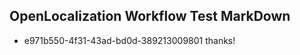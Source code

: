 ## OpenLocalization Workflow Test MarkDown
* e971b550-4f31-43ad-bd0d-389213009801 thanks!

<!--HONumber=Jul16_HO4-->


